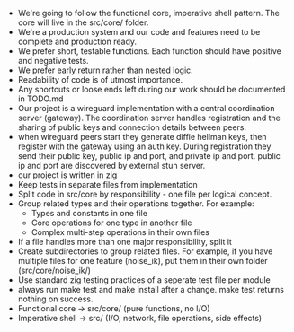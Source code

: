 - We're going to follow the functional core, imperative shell pattern. The core will live in the src/core/ folder.
- We're a production system and our code and features need to be complete and production ready.
- We prefer short, testable functions. Each function should have positive and negative tests.
- We prefer early return rather than nested logic.
- Readability of code is of utmost importance.
- Any shortcuts or loose ends left during our work should be documented in TODO.md
- Our project is a wireguard implementation with a central coordination server
(gateway). The coordination server handles registration and the sharing of public
keys and connection details between peers.
- when wireguard peers start they generate diffie hellman keys, then register with the gateway using an auth key. During registration they send their public key, public ip and port, and private ip and port. public ip and port are discovered by external stun server.
- our project is written in zig
- Keep tests in separate files from implementation
- Split code in src/core by responsibility - one file per logical concept.
- Group related types and their operations together. For example:
    - Types and constants in one file
    - Core operations for one type in another file
    - Complex multi-step operations in their own files
- If a file handles more than one major responsibility, split it
- Create subdirectories to group related files. For example, if you have multiple files for one feature (noise_ik), put them in their own folder (src/core/noise_ik/)
- Use standard zig testing practices of a seperate test file per module
- always run make test and make install after a change. make test returns nothing on success.
- Functional core → src/core/ (pure functions, no I/O)
- Imperative shell → src/ (I/O, network, file operations, side effects)
